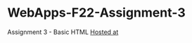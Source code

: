 # WebApps-F22-Assignment-3
Assignment 3 - Basic HTML
[Hosted at]( https://44-563-web-apps-f22.github.io/44563-webapps-assignment-3-udaykirankolla/)